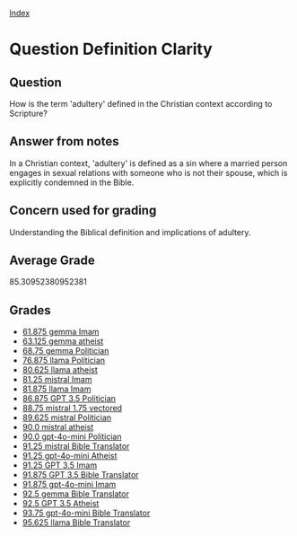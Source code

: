 
[Index](../../index.md)
# Question Definition Clarity
## Question
How is the term 'adultery' defined in the Christian context according to Scripture?

## Answer from notes
In a Christian context, 'adultery' is defined as a sin where a married person engages in sexual relations with someone who is not their spouse, which is explicitly condemned in the Bible.

## Concern used for grading
Understanding the Biblical definition and implications of adultery.

## Average Grade
85.30952380952381

## Grades
 * [61.875 gemma Imam](../answers/gemma_Imam/Definition_Clarity.md)
 * [63.125 gemma atheist](../answers/gemma_atheist/Definition_Clarity.md)
 * [68.75 gemma Politician](../answers/gemma_Politician/Definition_Clarity.md)
 * [76.875 llama Politician](../answers/llama_Politician/Definition_Clarity.md)
 * [80.625 llama atheist](../answers/llama_atheist/Definition_Clarity.md)
 * [81.25 mistral Imam](../answers/mistral_Imam/Definition_Clarity.md)
 * [81.875 llama Imam](../answers/llama_Imam/Definition_Clarity.md)
 * [86.875 GPT 3.5 Politician](../answers/GPT_3.5_Politician/Definition_Clarity.md)
 * [88.75 mistral 1.75 vectored](../answers/mistral_1.75_vectored/Definition_Clarity.md)
 * [89.625 mistral Politician](../answers/mistral_Politician/Definition_Clarity.md)
 * [90.0 mistral atheist](../answers/mistral_atheist/Definition_Clarity.md)
 * [90.0 gpt-4o-mini Politician](../answers/gpt-4o-mini_Politician/Definition_Clarity.md)
 * [91.25 mistral Bible Translator](../answers/mistral_Bible_Translator/Definition_Clarity.md)
 * [91.25 gpt-4o-mini Atheist](../answers/gpt-4o-mini_Atheist/Definition_Clarity.md)
 * [91.25 GPT 3.5 Imam](../answers/GPT_3.5_Imam/Definition_Clarity.md)
 * [91.875 GPT 3.5 Bible Translator](../answers/GPT_3.5_Bible_Translator/Definition_Clarity.md)
 * [91.875 gpt-4o-mini Imam](../answers/gpt-4o-mini_Imam/Definition_Clarity.md)
 * [92.5 gemma Bible Translator](../answers/gemma_Bible_Translator/Definition_Clarity.md)
 * [92.5 GPT 3.5 Atheist](../answers/GPT_3.5_Atheist/Definition_Clarity.md)
 * [93.75 gpt-4o-mini Bible Translator](../answers/gpt-4o-mini_Bible_Translator/Definition_Clarity.md)
 * [95.625 llama Bible Translator](../answers/llama_Bible_Translator/Definition_Clarity.md)
